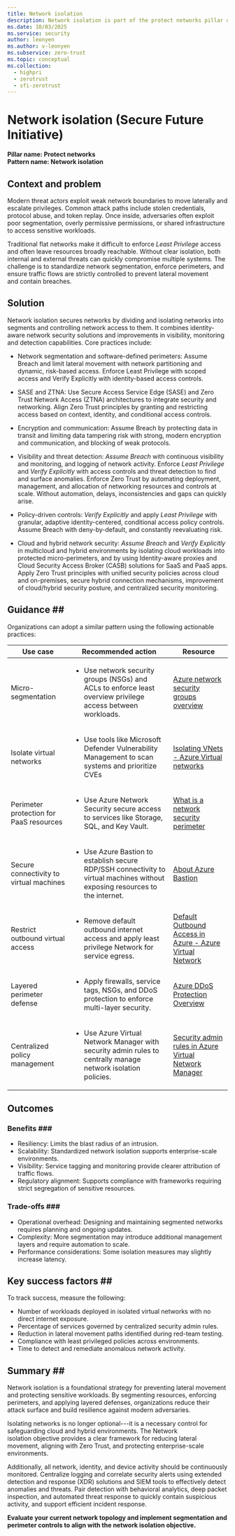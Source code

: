```yaml
---
title: Network isolation
description: Network isolation is part of the protect networks pillar of the Secure Future Initiative (SFI)and aligns with the Zero Trust principles of Verify Explicitly, Least Privilege, and Assume Breach to ensure that corporate and cloud networks are secured against unauthorized internal access and external intrusions. 
ms.date: 10/03/2025
ms.service: security
author: leonyen
ms.author: v-leonyen
ms.subservice: zero-trust
ms.topic: conceptual
ms.collection:
  - highpri
  - zerotrust
  - sfi-zerotrust
---
```


# Network isolation (Secure Future Initiative)

**Pillar name: Protect networks**<br>
**Pattern name: Network isolation**

## Context and problem

Modern threat actors exploit weak network boundaries to move laterally
and escalate privileges. Common attack paths include stolen credentials,
protocol abuse, and token replay. Once inside, adversaries often exploit
poor segmentation, overly permissive permissions, or shared
infrastructure to access sensitive workloads.  

Traditional flat networks make it difficult to enforce *Least Privilege*
access and often leave resources broadly reachable. Without clear
isolation, both internal and external threats can quickly compromise
multiple systems. The challenge is to standardize network segmentation,
enforce perimeters, and ensure traffic flows are strictly controlled to
prevent lateral movement and contain breaches.

## Solution ##

Network isolation secures networks by dividing and isolating
networks into segments and controlling network access to them. It
combines identity-aware network security solutions and improvements in
visibility, monitoring and detection capabilities. Core practices
include:  

-   Network segmentation and software-defined perimeters: Assume Breach
    and limit lateral movement with network partitioning and dynamic,
    risk-based access. Enforce Least Privilege with scoped access and
    Verify Explicitly with identity-based access controls.

-   SASE and ZTNA: Use Secure Access Service Edge (SASE) and Zero Trust
    Network Access (ZTNA) architectures to integrate security and
    networking. Align Zero Trust principles by granting and restricting
    access based on context, identity, and conditional access controls.

-   Encryption and communication: Assume Breach by protecting data in
    transit and limiting data tampering risk with strong, modern
    encryption and communication, and blocking of weak protocols.

-   Visibility and threat detection: *Assume Breach* with continuous
    visibility and monitoring, and logging of network activity. Enforce
    *Least Privilege* and *Verify Explicitly* with access controls and
    threat detection to find and surface anomalies. Enforce Zero Trust
    by automating deployment, management, and allocation of networking
    resources and controls at scale. Without automation, delays,
    inconsistencies and gaps can quickly arise.

-   Policy-driven controls: *Verify Explicitly* and apply *Least
    Privilege* with granular, adaptive identity-centered, conditional
    access policy controls. Assume Breach with deny-by-default, and
    constantly reevaluating risk.

-   Cloud and hybrid network security: *Assume Breach* and *Verify
    Explicitly* in multicloud and hybrid environments by isolating cloud
    workloads into protected micro-perimeters, and by using
    Identity-aware proxies and Cloud Security Access Broker (CASB)
    solutions for SaaS and PaaS apps. Apply Zero Trust principles with
    unified security policies across cloud and on-premises, secure
    hybrid connection mechanisms, improvement of cloud/hybrid security
    posture, and centralized security monitoring.

## Guidance ## 

Organizations can adopt a similar pattern using the following actionable
practices: 

|Use case|Recommended action |Resource |
|---|---|---|
| Micro-segmentation   | <ul><li>Use network security groups (NSGs) and ACLs to enforce least overview privilege access between workloads.</li></ul>|[Azure network security groups overview](/azure/virtual-network/network-security-groups-overview) |
| Isolate virtual networks |<ul><li>Use tools like Microsoft Defender Vulnerability Management to scan systems and prioritize CVEs</li></ul> | [Isolating VNets - Azure Virtual networks](/azure/virtual-wan/scenario-isolate-vnets) |
| Perimeter protection for PaaS resources |<ul><li>Use Azure Network Security secure access to services like Storage, SQL, and Key Vault.</li></ul>| [What is a network security perimeter](/azure/private-link/network-security-perimeter-concepts) |
| Secure connectivity to virtual machines |<ul><li>Use Azure Bastion to establish secure RDP/SSH connectivity to virtual machines without exposing resources to the internet.</li></ul>| [About Azure Bastion](/azure/bastion/bastion-overview) |
| Restrict outbound virtual access |<ul><li>Remove default outbound internet access and apply least privilege Network for service egress.</li></ul>| [Default Outbound Access in Azure - Azure Virtual Network](/azure/virtual-network/ip-services/default-outbound-access) |
| Layered perimeter defense   |<ul><li>Apply firewalls, service tags, NSGs, and DDoS protection to enforce multi-layer security.</li></ul>| [Azure DDoS Protection Overview](/azure/ddos-protection/ddos-protection-overview) |
| Centralized policy management   |<ul><li>Use Azure Virtual Network Manager with security admin rules to centrally manage network isolation policies.</li></ul>| [Security admin rules in Azure Virtual Network Manager](/azure/virtual-network-manager/concept-security-admins) |

## Outcomes ##

### Benefits ###  
* Resiliency: Limits the blast radius of an intrusion.  
* Scalability: Standardized network isolation supports enterprise-scale environments.  
* Visibility: Service tagging and monitoring provide clearer attribution of traffic flows.  
* Regulatory alignment: Supports compliance with frameworks requiring strict segregation of sensitive resources.  

### Trade-offs ###  

* Operational overhead: Designing and maintaining segmented networks requires planning and ongoing updates.
* Complexity: More segmentation may introduce additional management layers and require automation to scale.  
* Performance considerations: Some isolation measures may slightly increase latency.  

## Key success factors ## 

To track success, measure the following:  

* Number of workloads deployed in isolated virtual networks with no direct internet exposure.  
* Percentage of services governed by centralized security admin rules.  
* Reduction in lateral movement paths identified during red-team testing.  
* Compliance with least privileged policies across environments.  
* Time to detect and remediate anomalous network activity.  

## Summary ## 

Network isolation is a foundational strategy for preventing lateral movement and protecting sensitive workloads. By segmenting resources, enforcing perimeters, and applying layered defenses, organizations reduce their attack surface and build resilience against modern adversaries.

Isolating networks is no longer optional---it is a necessary control for safeguarding cloud and hybrid environments. The Network isolation objective provides a clear framework for reducing lateral movement, aligning with Zero Trust, and protecting enterprise-scale environments.  

Additionally, all network, identity, and device activity should be continuously monitored. Centralize logging and correlate security alerts using extended detection and response (XDR) solutions and SIEM tools to effectively detect anomalies and threats. Pair detection with behavioral analytics, deep packet inspection, and automated threat response to quickly contain suspicious activity, and support efficient incident response.

**Evaluate your current network topology and implement segmentation and perimeter controls to align with the network isolation objective.**
